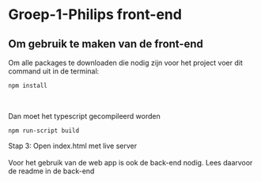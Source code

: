 # Groep-1-Philips front-end

## Om gebruik te maken van de front-end
Om alle packages te downloaden die nodig zijn voor het project voer dit command uit in de terminal:
```bash
npm install
```
<br/>

Dan moet het typescript gecompileerd worden
```bash
npm run-script build
```

Stap 3: Open index.html met live server
<br/> <br/>
Voor het gebruik van de web app is ook de back-end nodig. Lees daarvoor de readme in de back-end
